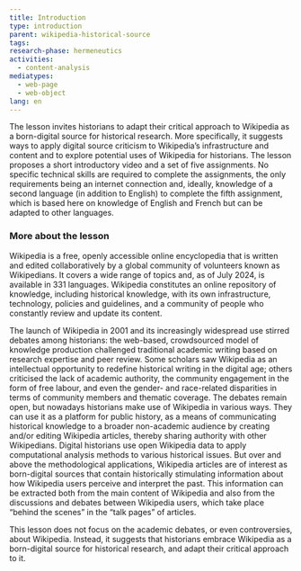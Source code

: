 ```yaml
---
title: Introduction
type: introduction
parent: wikipedia-historical-source
tags:
research-phase: hermeneutics
activities: 
  - content-analysis 
mediatypes:
  - web-page
  - web-object
lang: en
---
```


The lesson invites historians to adapt their critical approach to Wikipedia as a born-digital source for historical research. More specifically, it suggests ways to apply digital source criticism to Wikipedia’s infrastructure and content and to explore potential uses of Wikipedia for historians. The lesson proposes a short introductory video and a set of five assignments. No specific technical skills are required to complete the assignments, the only requirements being an internet connection and, ideally, knowledge of a second language (in addition to English) to complete the fifth assignment, which is based here on knowledge of English and French but can be adapted to other languages. 

<!-- more -->

### More about the lesson
<!-- section-contents -->

Wikipedia is a free, openly accessible online encyclopedia that is written and edited collaboratively by a global community of volunteers known as Wikipedians. It covers a wide range of topics and, as of July 2024, is available in 331 languages. Wikipedia constitutes an online repository of knowledge, including historical knowledge, with its own infrastructure, technology, policies and guidelines, and a community of people who constantly review and update its content. 

The launch of Wikipedia in 2001 and its increasingly widespread use stirred debates among historians: the web-based, crowdsourced model of knowledge production challenged traditional academic writing based on research expertise and peer review. Some scholars saw Wikipedia as an intellectual opportunity to redefine historical writing in the digital age; others criticised the lack of academic authority, the community engagement in the form of free labour, and even the gender- and race-related disparities in terms of community members and thematic coverage. The debates remain open, but nowadays historians make use of Wikipedia in various ways. They can use it as a platform for public history, as a means of communicating historical knowledge to a broader non-academic audience by creating and/or editing Wikipedia articles, thereby sharing authority with other Wikipedians. Digital historians use open Wikipedia data to apply computational analysis methods to various historical issues. But over and above the methodological applications, Wikipedia articles are of interest as born-digital sources that contain historically stimulating information about how Wikipedia users perceive and interpret the past. This information can be extracted both from the main content of Wikipedia and also from the discussions and debates between Wikipedia users, which take place “behind the scenes” in the “talk pages” of articles. 

This lesson does not focus on the academic debates, or even controversies, about Wikipedia. Instead, it suggests that historians embrace Wikipedia as a born-digital source for historical research, and adapt their critical approach to it. 

